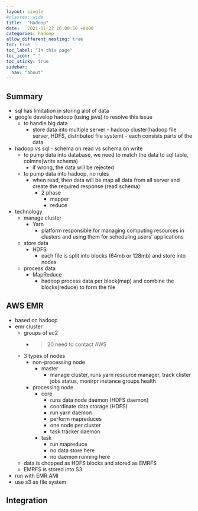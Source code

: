 ```yaml
---
layout: single
#classes: wide
title:  "Hadoop"
date:   2021-11-22 16:00:50 +0800
categories: hadoop
allow_different_nesting: true
toc: true
toc_label: "In this page"
toc_icon: " "
toc_sticky: true
sidebar:
  nav: "about"
---
```


## Summary

* sql has limitation in storing alot of data
* google develop hadoop (using java) to resolve this issue
  * to handle big data
    * store data into multiple server - hadoop cluster(hadoop file server, HDFS, distributed file system) - each consists parts of the data
* hadoop vs sql - schema on read vs schema on write
  * to pump data into database, we need to match the data to sql table, colmns(write schema)
    * if wrong, the data will be rejected
  * to pump data into hadoop, no rules
    * when read, then data will be map all data from all server and create the required response (read schema)
      * 2 phase
        * mapper
        * reduce
* technology
  * manage cluster
    * Yarn
      * platform responsible for managing computing resources in clusters and using them for scheduling users' applications
  * store data
    * HDFS
      * each file is split into blocks (64mb or 128mb) and store into nodes
  * process data
    * MapReduce
      * hadoop process data per block(map) and combine the blocks(reduce) to form the file

## AWS EMR

* based on hadoop
* emr cluster
  * groups of ec2
    * >20 need to contact AWS
  * 3 types of nodes
    * non-processing node
      * master
        * manage cluster, runs yarn resource manager, track clister jobs status, monirpr instance groups health
    * processing node
      * core
        * runs data node daemon (HDFS daemon)
        * coordinate data storage (HDFS)
        * run yarn daemon
        * perform mapreduces
        * one node per cluster
        * task tracker daemon
      * task
        * run mapreduce
        * no data store here
        * no daemon running here
  * data is chopped as HDFS blocks and stored as EMRFS
  * EMRFS is stored into S3
* run with EMR AMI
* use s3 as file system

## Integration

### 